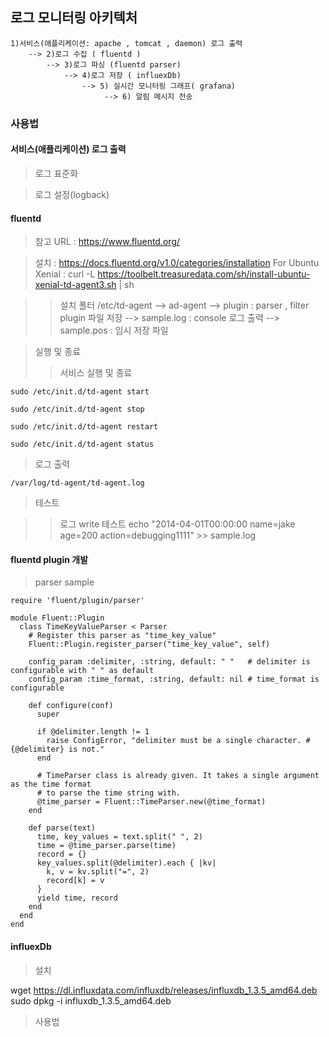 
## 로그 모니터링 아키텍처

    1)서비스(애플리케이션: apache , tomcat , daemon) 로그 출력 
        --> 2)로그 수집 ( fluentd ) 
            --> 3)로그 파싱 (fluentd parser) 
                --> 4)로그 저장 ( influexDb) 
                    --> 5) 실시간 모니터링 그래프( grafana)
                         --> 6) 알림 메시지 전송
    
### 사용법

#### 서비스(애플리케이션) 로그 출력 
> 로그 표준화

> 로그 설정(logback)
    
#### fluentd
> 참고 URL : https://www.fluentd.org/

> 설치 : https://docs.fluentd.org/v1.0/categories/installation
   For Ubuntu Xenial : curl -L https://toolbelt.treasuredata.com/sh/install-ubuntu-xenial-td-agent3.sh | sh

  >> 설치 폴터 
     /etc/td-agent
           --> ad-agent
           --> plugin         : parser , filter plugin 파일 저장 
           --> sample.log     : console 로그 출력 
           --> sample.pos     : 임시 저장 파일 
     
     
> 실행 및 종료
 >> 서비스 실행 및 종료
 
    sudo /etc/init.d/td-agent start

    sudo /etc/init.d/td-agent stop
 
    sudo /etc/init.d/td-agent restart
 
    sudo /etc/init.d/td-agent status
    

> 로그 출력

    /var/log/td-agent/td-agent.log
     
> 테스트

>> 로그 write 테스트
   echo "2014-04-01T00:00:00 name=jake age=200 action=debugging1111" >> sample.log
   

#### fluentd plugin 개발
> parser sample

    require 'fluent/plugin/parser'
    
    module Fluent::Plugin
      class TimeKeyValueParser < Parser
        # Register this parser as "time_key_value"
        Fluent::Plugin.register_parser("time_key_value", self)
    
        config_param :delimiter, :string, default: " "   # delimiter is configurable with " " as default
        config_param :time_format, :string, default: nil # time_format is configurable
    
        def configure(conf)
          super
    
          if @delimiter.length != 1
            raise ConfigError, "delimiter must be a single character. #{@delimiter} is not."
          end
    
          # TimeParser class is already given. It takes a single argument as the time format
          # to parse the time string with.
          @time_parser = Fluent::TimeParser.new(@time_format)
        end
    
        def parse(text)
          time, key_values = text.split(" ", 2)
          time = @time_parser.parse(time)
          record = {}
          key_values.split(@delimiter).each { |kv|
            k, v = kv.split("=", 2)
            record[k] = v
          }
          yield time, record
        end
      end
    end

  



#### influexDb
> 설치

wget https://dl.influxdata.com/influxdb/releases/influxdb_1.3.5_amd64.deb
sudo dpkg -i influxdb_1.3.5_amd64.deb

> 사용법

